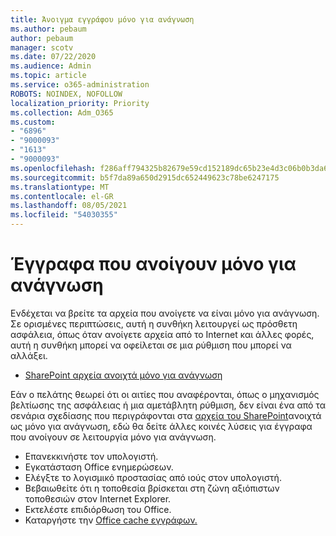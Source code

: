 ```yaml
---
title: Άνοιγμα εγγράφου μόνο για ανάγνωση
ms.author: pebaum
author: pebaum
manager: scotv
ms.date: 07/22/2020
ms.audience: Admin
ms.topic: article
ms.service: o365-administration
ROBOTS: NOINDEX, NOFOLLOW
localization_priority: Priority
ms.collection: Adm_O365
ms.custom:
- "6896"
- "9000093"
- "1613"
- "9000093"
ms.openlocfilehash: f286aff794325b82679e59cd152189dc65b23e4d3c06b0b3da65851cd767bbaa
ms.sourcegitcommit: b5f7da89a650d2915dc652449623c78be6247175
ms.translationtype: MT
ms.contentlocale: el-GR
ms.lasthandoff: 08/05/2021
ms.locfileid: "54030355"
---
```

# <a name="documents-opening-in-read-only"></a>Έγγραφα που ανοίγουν μόνο για ανάγνωση

Ενδέχεται να βρείτε τα αρχεία που ανοίγετε να είναι μόνο για ανάγνωση. Σε ορισμένες περιπτώσεις, αυτή η συνθήκη λειτουργεί ως πρόσθετη ασφάλεια, όπως όταν ανοίγετε αρχεία από το Internet και άλλες φορές, αυτή η συνθήκη μπορεί να οφείλεται σε μια ρύθμιση που μπορεί να αλλάξει.

- [SharePoint αρχεία ανοιχτά μόνο για ανάγνωση](https://docs.microsoft.com/sharepoint/troubleshoot/lists-and-libraries/files-open-as-read-only-and-cannot-check-in-or-out)

Εάν ο πελάτης θεωρεί ότι οι αιτίες που αναφέρονται, όπως ο μηχανισμός βελτίωσης της ασφάλειας ή μια αμετάβλητη ρύθμιση, δεν είναι ένα από τα σενάρια σχεδίασης που περιγράφονται στα [αρχεία του SharePoint](https://docs.microsoft.com/sharepoint/troubleshoot/lists-and-libraries/files-open-as-read-only-and-cannot-check-in-or-out)ανοιχτά ως μόνο για ανάγνωση, εδώ θα δείτε άλλες κοινές λύσεις για έγγραφα που ανοίγουν σε λειτουργία μόνο για ανάγνωση.

- Επανεκκινήστε τον υπολογιστή.
- Εγκατάσταση Office ενημερώσεων.
- Ελέγξτε το λογισμικό προστασίας από ιούς στον υπολογιστή.
- Βεβαιωθείτε ότι η τοποθεσία βρίσκεται στη ζώνη αξιόπιστων τοποθεσιών στον Internet Explorer.
- Εκτελέστε επιδιόρθωση του Office.
- Καταργήστε την [Office cache εγγράφων.](https://support.microsoft.com/office/delete-your-office-document-cache-b1d3765e-d71b-4bb8-99ca-acd22c42995d?ui=en-us&rs=en-us&ad=us)

